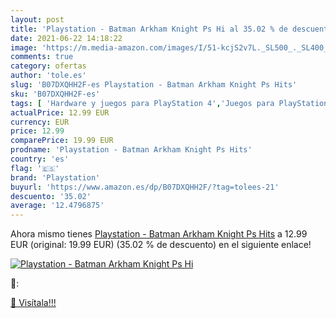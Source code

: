 ```yaml
---
layout: post
title: 'Playstation - Batman Arkham Knight Ps Hi al 35.02 % de descuento'
date: 2021-06-22 14:18:22
image: 'https://m.media-amazon.com/images/I/51-kcjS2v7L._SL500_._SL400_.jpg'
comments: true
category: ofertas
author: 'tole.es'
slug: 'B07DXQHH2F-es Playstation - Batman Arkham Knight Ps Hits'
sku: 'B07DXQHH2F-es'
tags: [ 'Hardware y juegos para PlayStation 4','Juegos para PlayStation 4','Videojuegos','playstation', ]
actualPrice: 12.99 EUR
currency: EUR
price: 12.99
comparePrice: 19.99 EUR
prodname: 'Playstation - Batman Arkham Knight Ps Hits'
country: 'es'
flag: '🇪🇸'
brand: 'Playstation'
buyurl: 'https://www.amazon.es/dp/B07DXQHH2F/?tag=tolees-21'
descuento: '35.02'
average: '12.4796875'
---
```


Ahora mismo tienes [Playstation - Batman Arkham Knight Ps Hits](https://www.amazon.es/dp/B07DXQHH2F/?tag=tolees-21) a 12.99 EUR (original: 19.99 EUR) (35.02 %  de descuento) en el siguiente enlace!

[![Playstation - Batman Arkham Knight Ps Hi](https://m.media-amazon.com/images/I/51-kcjS2v7L._SL500_._SL400_.jpg)](https://www.amazon.es/dp/B07DXQHH2F/?tag=tolees-21)

🔎:


[🛒 Visítala!!!](https://www.amazon.es/dp/B07DXQHH2F/?tag=tolees-21)
